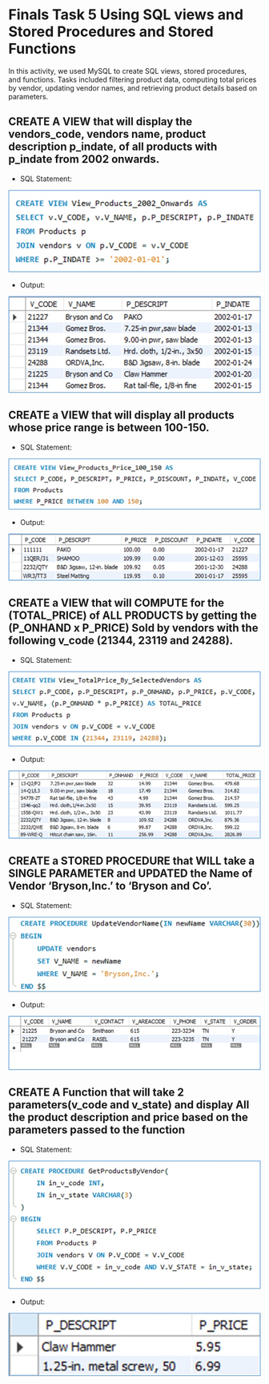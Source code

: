 # Finals Task 5 Using SQL views and Stored Procedures and Stored Functions
In this activity, we used MySQL to create SQL views, stored procedures, and functions. Tasks included filtering product data, computing total prices by vendor, updating vendor names, and retrieving product details based on parameters.

## CREATE A VIEW that will display the vendors_code, vendors name, product description p_indate, of all products with p_indate from 2002 onwards.


- SQL Statement:

![screenshot](/Images/One.jfif)


- Output:

![screenshot](/Images/Two.jfif)


## CREATE a VIEW that will display all products whose price range is between 100-150.


- SQL Statement:

![screenshot](/Images/Three.jfif)


- Output:

![screenshot](/Images/Four.jfif)


## CREATE a VIEW that will COMPUTE for the (TOTAL_PRICE) of ALL PRODUCTS by getting the (P_ONHAND x P_PRICE) Sold by vendors with the following v_code (21344, 23119 and 24288).


- SQL Statement:

![screenshot](/Images/Five.jfif)


- Output:

![screenshot](/Images/Six.jfif)


## CREATE a STORED PROCEDURE that WILL take a SINGLE PARAMETER and UPDATED the Name of Vendor ‘Bryson,Inc.’ to ‘Bryson and Co’.


- SQL Statement:

![screenshot](/Images/Seven.jfif)


- Output:

![screenshot](/Images/Eight.jfif)


## CREATE A Function that will take 2 parameters(v_code and v_state) and display All the product description and price based on the parameters passed to the function


- SQL Statement:

![screenshot](/Images/Nine.jfif)


- Output:

![screenshot](/Images/Ten.jfif)
